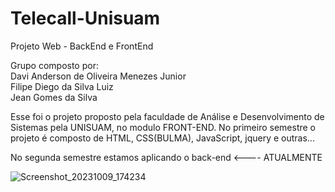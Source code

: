 # Telecall-Unisuam
Projeto Web - BackEnd e FrontEnd


Grupo composto por:
<br>
Davi Anderson de Oliveira Menezes Junior
<br>
Filipe Diego da Silva Luiz
<br>
Jean Gomes da Silva


Esse foi o  projeto proposto pela faculdade de Análise e Desenvolvimento de Sistemas pela UNISUAM, no modulo FRONT-END. 
No primeiro semestre o projeto é composto de HTML, CSS(BULMA), JavaScript, jquery e outras...

No segunda semestre estamos aplicando o back-end <---- ATUALMENTE



![Screenshot_20231009_174234](https://github.com/akara184/Telecall-Unisuam/assets/108695793/5150e25d-0cfd-4913-a6af-9c1b27ff8c77)



